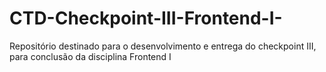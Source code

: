 # CTD-Checkpoint-III-Frontend-I-
Repositório destinado para o desenvolvimento e entrega do checkpoint III, para conclusão da disciplina Frontend I
